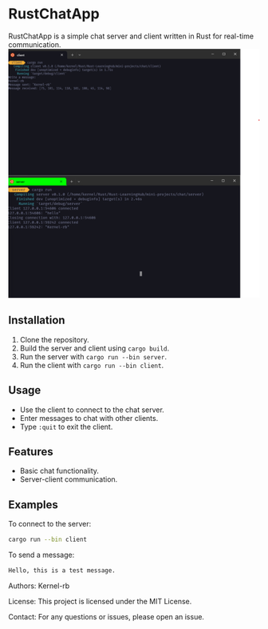 # RustChatApp

RustChatApp is a simple chat server and client written in Rust for real-time communication.
![Alt Text](server&client.png)

## Installation

1. Clone the repository.
2. Build the server and client using `cargo build`.
3. Run the server with `cargo run --bin server`.
4. Run the client with `cargo run --bin client`.

## Usage

- Use the client to connect to the chat server.
- Enter messages to chat with other clients.
- Type `:quit` to exit the client.

## Features

- Basic chat functionality.
- Server-client communication.

## Examples

To connect to the server:

```sh
cargo run --bin client
```
To send a message:
```sh
Hello, this is a test message.
```

Authors:
Kernel-rb

License:
This project is licensed under the MIT License.

Contact:
For any questions or issues, please open an issue.





